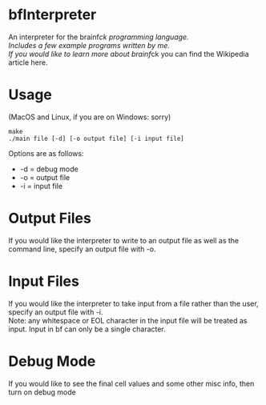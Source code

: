 # bfInterpreter  
An interpreter for the brainf*ck programming language.  
Includes a few example programs written by me.  
If you would like to learn more about brainf*ck you can find the Wikipedia article here.  
# Usage  
(MacOS and Linux, if you are on Windows: sorry)  
  
    make  
    ./main file [-d] [-o output file] [-i input file]  
Options are as follows:  
* -d = debug mode  
* -o = output file  
* -i = input file
# Output Files  
If you would like the interpreter to write to an output file as well as the command line, specify an output file with -o.  
# Input Files  
If you would like the interpreter to take input from a file rather than the user, specify an output file with -i.  
Note: any whitespace or EOL character in the input file will be treated as input. Input in bf can only be a single character.  
# Debug Mode
If you would like to see the final cell values and some other misc info, then turn on debug mode
